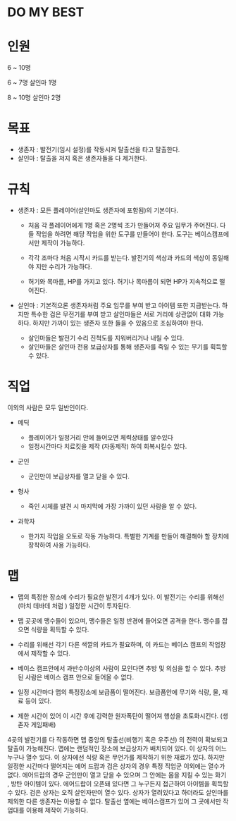 DO MY BEST
===

# 인원

6 ~ 10명

6 ~ 7명 살인마 1명

8 ~ 10명 살인마 2명

# 목표 

- 생존자 : 발전기(임시 설정)를 작동시켜 탈출선을 타고 탈출한다.
- 살인마 : 탈출을 저지 혹은 생존자들을 다 제거한다.

# 규칙

- 생존자 : 모든 플레이어(살인마도 생존자에 포함됨)의 기본이다.

    - 처음 각 플레이어에게 1명 혹은 2명씩 조가 만들어져 주요 임무가 주어진다. 다들 작업을 하려면 해당 작업을 위한 도구를 만들어야 한다. 도구는 베이스캠프에서만 제작이 가능하다.
    
    - 각각 조마다 처음 시작시 카드를 받는다. 발전기의 색상과 카드의 색상이 동일해야 지만 수리가 가능하다.

    - 허기와 목마름, HP를 가지고 있다. 허기나 목마름이 되면 HP가 지속적으로 떨어진다.

- 살인마 : 기본적으론 생존자처럼 주요 임무를 부여 받고 아이템 또한 지급받는다. 하지만 특수한 검은 무전기를 부여 받고 살인마들은 서로 거리에 상관없이 대화 가능하다. 하지만 가까이 있는 생존자 또한 들을 수 있음으로 조심하여야 한다.

    - 살인마들은 발전기 수리 진척도를 지워버리거나 내릴 수 있다.
    - 살인마들은 살인마 전용 보급상자를 통해 생존자를 죽일 수 있는 무기를 획득할 수 있다.


# 직업

이외의 사람은 모두 일반인이다.

- 메딕

    - 플레이어가 일정거리 안에 들어오면 체력상태를 알수있다
    - 일정시간마다 치료킷을 제작 (자동제작) 하여 회복시킬수 있다.

- 군인

    - 군인만이 보급상자를 열고 닫을 수 있다.

- 형사

    - 죽인 시체를 발견 시 마지막에 가장 가까이 있던 사람을 알 수 있다.  

- 과학자

    - 한가지 작업을 오토로 작동 가능하다. 특별한 기계를 만들어 해결해야 할 장치에 장착하여 사용 가능하다.

# 맵

- 맵의 특정한 장소에 수리가 필요한 발전기 4개가 있다. 이 발전기는 수리를 위해선 (마치 데바데 처럼 ) 일정한 시간이 투자된다.

- 맵 곳곳에 맹수들이 있으며, 맹수들은 일정 반경에 들어오면 공격을 한다. 맹수를 잡으면 식량을 획득할 수 있다.

- 수리를 위해선 각기 다른 색깔의 카드가 필요하며, 이 카드는 베이스 캠프의 작업장에서 제작할 수 있다.

- 베이스 캠프안에서 과반수이상의 사람이 모인다면 추방 및 의심을 할 수 있다. 추방된 사람은 베이스 캠프 안으로 들어올 수 없다.

- 일정 시간마다 맵의 특정장소에 보급품이 떨어진다. 보급품안에 무기와 식량, 물, 재료 등이 있다.

- 제한 시간이 있어 이 시간 후에 강력한 원자폭탄이 떨어져 행성을 초토화시킨다. (생존자 게임패배)

4곳의 발전기를 다 작동하면 맵 중앙의 탈출선(비행기 혹은 우주선) 의 전력이 확보되고 탈출이 가능해진다. 맵에는 랜덤적인 장소에 보급상자가 배치되어 있다. 이 상자의 어느 누구나 열수 있다. 이 상자에선 식량 혹은  무언가를 제작하기 위한 재료가 있다. 하지만 일정한 시간마다 떨어지는 에어 드랍과 검은 상자의 경우 특정 직업군 이외에는 열수가 없다. 에어드랍의 경우 군인만이 열고 닫을 수 있으며 그 안에는 몸을 지킬 수 있는 화기 , 방탄 아이템이 있다. 에어드랍이 오픈돼 있다면 그 누구든지 접근하여 아이템을 획득할 수 있다. 검은 상자는 오직 살인자만이 열수 있다. 상자가 열려있다고 하더라도 살인마를 제외한 다른 생존자는 이용할 수 없다. 탈출선 옆에는 베이스캠프가 있어 그 곳에서만 작업대를 이용해 제작이 가능하다.



